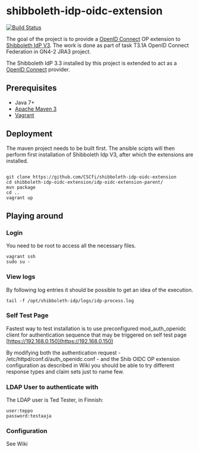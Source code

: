 # shibboleth-idp-oidc-extension

[![Build Status](https://travis-ci.org/CSCfi/shibboleth-idp-oidc-extension.svg?branch=master)](https://travis-ci.org/CSCfi/shibboleth-idp-oidc-extension)

The goal of the project is to provide a [OpenID Connect](http://openid.net/connect/) OP extension to [Shibboleth IdP V3](https://wiki.shibboleth.net/confluence/display/IDP30/Home). The work is done as part of task T3.1A OpenID Connect Federation in GN4-2 JRA3 project.


The Shibboleth IdP 3.3 installed by this project is extended to act as a [OpenID Connect](http://openid.net/connect/) provider.  


## Prerequisites
- Java 7+
- [Apache Maven 3](https://maven.apache.org/)
- [Vagrant](https://www.vagrantup.com/)

## Deployment
The maven project needs to be built first. The ansible scipts will then perform first installation of Shibboleth Idp V3, after which the extensions are installed. 

```

git clone https://github.com/CSCfi/shibboleth-idp-oidc-extension
cd shibboleth-idp-oidc-extension/idp-oidc-extension-parent/
mvn package
cd ..
vagrant up

```

## Playing around

### Login
You need to be root to access all the necessary files. 
```
vagrant ssh
sudo su -
```

### View logs
By following log entries it should be possible to get an idea of the execution.
```
tail -f /opt/shibboleth-idp/logs/idp-process.log
``` 

### Self Test Page
Fastest way to test installation is to use preconfigured mod_auth_openidc client for authentication sequence that may be triggered on self test page [https://192.168.0.150](https://192.168.0.150)

By modifying both the authentication request - /etc/httpd/conf.d/auth_openidc.conf - and the Shib OIDC OP extension configuration as described in Wiki you should be able to try different response types and claim sets just to name few.   

### LDAP User to authenticate with
The LDAP user is Ted Tester, in Finnish:

```
user:teppo
password:testaaja
```

### Configuration
See Wiki

